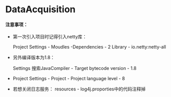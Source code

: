 # DataAcquisition

#### 注意事项：

- 第一次引入项目时记得引入netty库：

  Project Settings - Moudles -Dependencies - 2 Library - io.netty:netty-all

- 另外编译版本为1.8：

  Settings 搜索JavaCompiler - Target bytecode version - 1.8

- Project Settings - Project - Project language level - 8

- 若想关闭日志服务： resources - log4j.proporties中的代码注释掉
